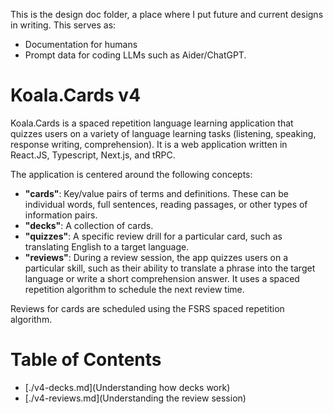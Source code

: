 This is the design doc folder, a place where I put future and current designs in writing. This serves as:

 * Documentation for humans
 * Prompt data for coding LLMs such as Aider/ChatGPT.

# Koala.Cards v4

Koala.Cards is a spaced repetition language learning application that quizzes users on a variety of language learning tasks (listening, speaking, response writing, comprehension). It is a web application written in React.JS, Typescript, Next.js, and tRPC.

The application is centered around the following concepts:

- **"cards"**: Key/value pairs of terms and definitions. These can be individual words, full sentences, reading passages, or other types of information pairs.
- **"decks"**: A collection of cards.
- **"quizzes"**: A specific review drill for a particular card, such as translating English to a target language.
- **"reviews"**: During a review session, the app quizzes users on a particular skill, such as their ability to translate a phrase into the target language or write a short comprehension answer. It uses a spaced repetition algorithm to schedule the next review time.

Reviews for cards are scheduled using the FSRS spaced repetition algorithm.

# Table of Contents

 * [./v4-decks.md](Understanding how decks work)
 * [./v4-reviews.md](Understanding the review session)
